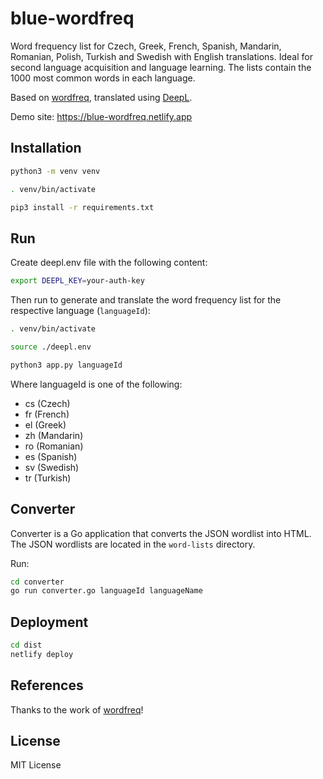 # blue-wordfreq

Word frequency list for Czech, Greek, French, Spanish, Mandarin, Romanian, Polish, Turkish and Swedish with English translations.
Ideal for second language acquisition and language learning. The lists contain the 1000 most common words in each language.

Based on [wordfreq](https://github.com/rspeer/wordfreq), translated using [DeepL](https://www.deepl.com/translator).

Demo site: https://blue-wordfreq.netlify.app

## Installation

```bash
python3 -m venv venv

. venv/bin/activate

pip3 install -r requirements.txt
```

## Run

Create deepl.env file with the following content:

```bash
export DEEPL_KEY=your-auth-key
```

Then run to generate and translate the word frequency list for the respective language (`languageId`):

```bash
. venv/bin/activate

source ./deepl.env

python3 app.py languageId
```

Where languageId is one of the following:

- cs (Czech)
- fr (French)
- el (Greek)
- zh (Mandarin)
- ro (Romanian)
- es (Spanish)
- sv (Swedish)
- tr (Turkish)

## Converter

Converter is a Go application that converts the JSON wordlist into
HTML. The JSON wordlists are located in the `word-lists` directory.

Run:

```bash
cd converter
go run converter.go languageId languageName
```

## Deployment

```bash
cd dist
netlify deploy
```

## References

Thanks to the work of [wordfreq](https://github.com/rspeer/wordfreq)!

## License

MIT License